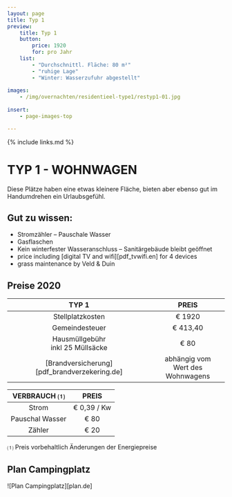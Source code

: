 ```yaml
---
layout: page
title: Typ 1
preview: 
    title: Typ 1
    button:
        price: 1920
        for: pro Jahr
    list:
        - "Durchschnittl. Fläche: 80 m²"
        - "ruhige Lage"
        - "Winter: Wasserzufuhr abgestellt"
               
images:
    - /img/overnachten/residentieel-type1/restyp1-01.jpg
    
insert:
    - page-images-top

---
```


{% include links.md %}

# TYP 1 - WOHNWAGEN 

Diese Plätze haben eine etwas kleinere Fläche, bieten aber ebenso gut im Handumdrehen ein Urlaubsgefühl.  


## Gut zu wissen:

- Stromzähler – Pauschale Wasser
- Gasflaschen
- Kein winterfester Wasseranschluss – Sanitärgebäude bleibt geöffnet
- price including [digital TV and wifi][pdf_tvwifi.en] for 4 devices
- grass maintenance by Veld & Duin


## Preise 2020

TYP 1                                         |PREIS                               |
:---------------------------------------------:|:----------------------------------:|
Stellplatzkosten                         | € 1920      
Gemeindesteuer                                   | € 413,40
Hausmüllgebühr<br>inkl 25 Müllsäcke<br>         | € 80    
 [Brandversicherung][pdf_brandverzekering.de]   | abhängig vom <br>Wert des Wohnwagens

VERBRAUCH ⑴           |PREIS          |
:--------------------:|:-------------:|
Strom                 | € 0,39 / Kw        
Pauschal Wasser       | € 80 
Zähler                | € 20 

⑴ Preis vorbehaltlich Änderungen der Energiepreise

## Plan Campingplatz

![Plan Campingplatz][plan.de]
